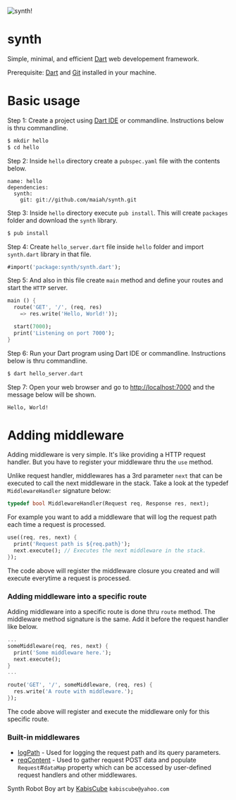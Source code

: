 ![synth!](https://raw.github.com/maiah/synth/master/resources/synth_logo.png)

synth
=====

Simple, minimal, and efficient [Dart](http://dartlang.org) web developement framework.

Prerequisite: [Dart](http://www.dartlang.org/downloads.html) and [Git](https://help.github.com/articles/set-up-git) installed in your machine.

Basic usage
===========

Step 1: Create a project using [Dart IDE](http://www.dartlang.org/docs/editor/) or commandline. Instructions below is thru commandline.
```sh
$ mkdir hello
$ cd hello
```

Step 2: Inside `hello` directory create a `pubspec.yaml` file with the contents below.
```
name: hello
dependencies:
  synth:
    git: git://github.com/maiah/synth.git
```

Step 3: Inside `hello` directory execute `pub install`. This will create `packages` folder and download the `synth` library.
```sh
$ pub install
```

Step 4: Create `hello_server.dart` file inside `hello` folder and import `synth.dart` library in that file.
```dart
#import('package:synth/synth.dart');
```

Step 5: And also in this file create `main` method and define your routes and start the `HTTP` server.
```dart
main () {
  route('GET', '/', (req, res)
    => res.write('Hello, World!'));

  start(7000);
  print('Listening on port 7000');
}
```

Step 6: Run your Dart program using Dart IDE or commandline. Instructions below is thru commandline.
```sh
$ dart hello_server.dart
```

Step 7: Open your web browser and go to [http://localhost:7000](http://localhost:7000) and the message below will be shown.
```
Hello, World!
```

Adding middleware
=================

Adding middleware is very simple. It's like providing a HTTP request handler. But you have to register your middleware thru the `use` method.

Unlike request handler, middlewares has a 3rd parameter `next` that can be executed to call the next middleware in the stack. Take a look at the typedef `MiddlewareHandler` signature below:
```dart
typedef bool MiddlewareHandler(Request req, Response res, next);
```

For example you want to add a middleware that will log the request path each time a request is processed.
```dart
use((req, res, next) {
  print('Request path is ${req.path}');
  next.execute(); // Executes the next middleware in the stack.
});
```

The code above will register the middleware closure you created and will execute everytime a request is processed.

### Adding middleware into a specific route

Adding middleware into a specific route is done thru `route` method. The middleware method signature is the same. Add it before the request handler like below.
```dart
...
someMiddleware(req, res, next) {
  print('Some middleware here.');
  next.execute();
}
...

route('GET', '/', someMiddleware, (req, res) {
  res.write('A route with middleware.');
});
```

The code above will register and execute the middleware only for this specific route.

### Built-in middlewares

* [logPath](https://github.com/maiah/synth/wiki/Middleware-logPath) - Used for logging the request path and its query parameters.
* [reqContent](https://github.com/maiah/synth/wiki/Middleware-reqContent) - Used to gather request POST data and populate `Request`#`dataMap` property which can be accessed by user-defined request handlers and other middlewares.

Synth Robot Boy art by [KabisCube](http://kabiscube.deviantart.com/) `kabiscube@yahoo.com`
